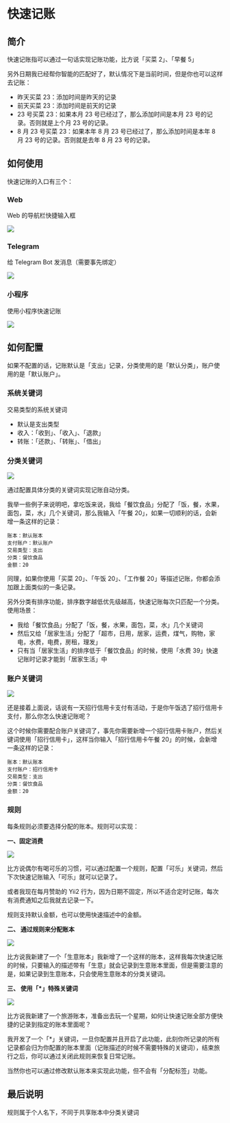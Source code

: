 # 快速记账

## 简介

快速记账指可以通过一句话实现记账功能，比方说「买菜 2」、「早餐 5」

另外日期我已经帮你智能的匹配好了，默认情况下是当前时间，但是你也可以这样去记账：

- 昨天买菜 23：添加时间是昨天的记录
- 前天买菜 23：添加时间是前天的记录
- 23 号买菜 23：如果本月 23 号已经过了，那么添加时间是本月 23 号的记录。否则就是上个月 23 号的记录。
- 8 月 23 号买菜 23：如果本年 8 月 23 号已经过了，那么添加时间是本年 8 月 23 号的记录。否则就是去年 8 月 23 号的记录。

## 如何使用

快速记账的入口有三个：

### Web 

Web 的导航栏快捷输入框

![](https://blog-1251237404.cos.ap-guangzhou.myqcloud.com/20211019lhCtdv.png)

### Telegram

给 Telegram Bot 发消息（需要事先绑定）

![](https://blog-1251237404.cos.ap-guangzhou.myqcloud.com/20200904A2e1h7.png)

### 小程序

使用小程序快速记账

![](https://blog-1251237404.cos.ap-guangzhou.myqcloud.com/20211019g4u8V2.jpeg)


## 如何配置

如果不配置的话，记账默认是「支出」记录，分类使用的是「默认分类」，账户使用的是「默认账户」。

### 系统关键词

交易类型的系统关键词

- 默认是支出类型
- 收入：「收到」、「收入」、「退款」
- 转账：「还款」、「转账」、「借出」

### 分类关键词

![](https://blog-1251237404.cos.ap-guangzhou.myqcloud.com/20211019hVMnDN.png)

通过配置具体分类的关键词实现记账自动分类。

我举一些例子来说明吧，拿吃饭来说，我给「餐饮食品」分配了「饭，餐，水果，面包，菜，水」几个关键词，那么我输入「午餐 20」，如果一切顺利的话，会新增一条这样的记录：

```code
账本：默认账本
支付账户：默认账户
交易类型：支出
分类：餐饮食品
金额：20
```

同理，如果你使用「买菜 20」、「午饭 20」、「工作餐 20」等描述记账，你都会添加跟上面类似的一条记录。

另外分类有排序功能，排序数字越低优先级越高，快速记账每次只匹配一个分类。使用场景：

- 我给「餐饮食品」分配了「饭，餐，水果，面包，菜，水」几个关键词
- 然后又给「居家生活」分配了「超市，日用，居家，运费，煤气，购物，家电，水费，电费，房租，理发」
- 只有当「居家生活」的排序低于「餐饮食品」的时候，使用「水费 39」快速记账时记录才能到「居家生活」中

### 账户关键词

![](https://blog-1251237404.cos.ap-guangzhou.myqcloud.com/20201125EGDhFJ.png)

还是接着上面说，话说有一天招行信用卡支付有活动，于是你午饭选了招行信用卡支付，那么你怎么快速记账呢？

这个时候你需要配合账户关键词了，事先你需要新增一个招行信用卡账户，然后关键词使用「招行信用卡」，这样当你输入「招行信用卡午餐 20」的时候，会新增一条这样的记录：

```code
账本：默认账本
支付账户：招行信用卡
交易类型：支出
分类：餐饮食品
金额：20
```

### 规则


每条规则必须要选择分配的账本。规则可以实现：

**一、固定消费**

![](https://blog-1251237404.cos.ap-guangzhou.myqcloud.com/20211019aufvuR.png!m)

比方说偶尔有喝可乐的习惯，可以通过配置一个规则，配置「可乐」关键词，然后下次快速记账输入「可乐」就可以记录了。

或者我现在每月赞助的 Yii2 行为，因为日期不固定，所以不适合定时记账，每次有消费通知之后我就去记录一下。

规则支持默认金额，也可以使用快速描述中的金额。

**二、 通过规则来分配账本**

![](https://blog-1251237404.cos.ap-guangzhou.myqcloud.com/202011252gds6f.png!m)

比方说我新建了一个「生意账本」我新增了一个这样的账本，这样我每次快速记账的时候，只要输入的描述带有「生意」就会记录到生意账本里面，但是需要注意的是，如果记录到生意账本，只会使用生意账本的分类关键词。


**三、 使用「*」特殊关键词**

![](https://blog-1251237404.cos.ap-guangzhou.myqcloud.com/20201125YmToLv.png!m)

比方说我新建了一个旅游账本，准备出去玩一个星期，如何让快速记账全部方便快捷的记录到指定的账本里面呢？

我开发了一个「*」关键词，一旦你配置并且开启了此功能，此刻你所记录的所有记录都会归为你配置的账本里面（记账描述的时候不需要特殊的关键词），结束旅行之后，你可以通过关闭此规则来恢复日常记账。

当然你也可以通过修改默认账本来实现此功能，但不会有「分配标签」功能。

## 最后说明

规则属于个人名下，不同于共享账本中分类关键词


